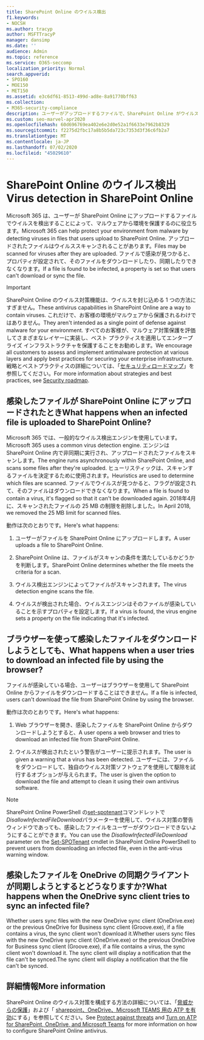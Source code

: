 ```yaml
---
title: SharePoint Online のウイルス検出
f1.keywords:
- NOCSH
ms.author: tracyp
author: MSFTTracyP
manager: dansimp
ms.date: ''
audience: Admin
ms.topic: reference
ms.service: O365-seccomp
localization_priority: Normal
search.appverid:
- SPO160
- MOE150
- MET150
ms.assetid: e3c6df61-8513-499d-ad8e-8a91770bff63
ms.collection:
- M365-security-compliance
description: ユーザーがアップロードするファイルで、SharePoint Online がウイルスを検出し、ユーザーがファイルをダウンロードまたは同期できないようにする方法について説明します。
ms.custom: seo-marvel-apr2020
ms.openlocfilehash: 60d696769ea402e6e2d0e52a1f6633e7962b8329
ms.sourcegitcommit: f2275d2fbc17a8b5b5da723c7353d3f36c6fb2a7
ms.translationtype: MT
ms.contentlocale: ja-JP
ms.lasthandoff: 07/02/2020
ms.locfileid: "45029610"
---
```

# <a name="virus-detection-in-sharepoint-online"></a><span data-ttu-id="115ab-103">SharePoint Online のウイルス検出</span><span class="sxs-lookup"><span data-stu-id="115ab-103">Virus detection in SharePoint Online</span></span>

<span data-ttu-id="115ab-104">Microsoft 365 は、ユーザーが SharePoint Online にアップロードするファイルでウイルスを検出することによって、マルウェアから環境を保護するのに役立ちます。</span><span class="sxs-lookup"><span data-stu-id="115ab-104">Microsoft 365 can help protect your environment from malware by detecting viruses in files that users upload to SharePoint Online.</span></span> <span data-ttu-id="115ab-105">アップロードされたファイルはウイルススキャンされることがあります。</span><span class="sxs-lookup"><span data-stu-id="115ab-105">Files may be scanned for viruses after they are uploaded.</span></span> <span data-ttu-id="115ab-106">ファイルで感染が見つかると、プロパティが設定されて、そのファイルをダウンロードしたり、同期したりできなくなります。</span><span class="sxs-lookup"><span data-stu-id="115ab-106">If a file is found to be infected, a property is set so that users can't download or sync the file.</span></span>

> [!IMPORTANT]
> <span data-ttu-id="115ab-107">SharePoint Online のウイルス対策機能は、ウイルスを封じ込める 1 つの方法にすぎません。</span><span class="sxs-lookup"><span data-stu-id="115ab-107">These antivirus capabilities in SharePoint Online are a way to contain viruses.</span></span> <span data-ttu-id="115ab-108">これだけで、お客様の環境がマルウェアから保護されるわけではありません。</span><span class="sxs-lookup"><span data-stu-id="115ab-108">They aren't intended as a single point of defense against malware for your environment.</span></span> <span data-ttu-id="115ab-109">すべてのお客様が、マルウェア対策保護を評価してさまざまなレイヤーに実装し、ベスト プラクティスを適用してエンタープライズ インフラストラクチャを保護することをお勧めします。</span><span class="sxs-lookup"><span data-stu-id="115ab-109">We encourage all customers to assess and implement antimalware protection at various layers and apply best practices for securing your enterprise infrastructure.</span></span> <span data-ttu-id="115ab-110">戦略とベストプラクティスの詳細については、「[セキュリティロードマップ](security-roadmap.md)」を参照してください。</span><span class="sxs-lookup"><span data-stu-id="115ab-110">For more information about strategies and best practices, see [Security roadmap](security-roadmap.md).</span></span>

## <a name="what-happens-when-an-infected-file-is-uploaded-to-sharepoint-online"></a><span data-ttu-id="115ab-111">感染したファイルが SharePoint Online にアップロードされたとき</span><span class="sxs-lookup"><span data-stu-id="115ab-111">What happens when an infected file is uploaded to SharePoint Online?</span></span>

<span data-ttu-id="115ab-112">Microsoft 365 では、一般的なウイルス検出エンジンを使用しています。</span><span class="sxs-lookup"><span data-stu-id="115ab-112">Microsoft 365 uses a common virus detection engine.</span></span> <span data-ttu-id="115ab-113">エンジンは SharePoint Online 内で非同期に実行され、アップロードされたファイルをスキャンします。</span><span class="sxs-lookup"><span data-stu-id="115ab-113">The engine runs asynchronously within SharePoint Online, and scans some files after they're uploaded.</span></span> <span data-ttu-id="115ab-114">ヒューリスティックは、スキャンするファイルを決定するために使用されます。</span><span class="sxs-lookup"><span data-stu-id="115ab-114">Heuristics are used to determine which files are scanned.</span></span> <span data-ttu-id="115ab-115">ファイルでウイルスが見つかると、フラグが設定されて、そのファイルはダウンロードできなくなります。</span><span class="sxs-lookup"><span data-stu-id="115ab-115">When a file is found to contain a virus, it's flagged so that it can't be downloaded again.</span></span> <span data-ttu-id="115ab-116">2018年4月に、スキャンされたファイルの 25 MB の制限を削除しました。</span><span class="sxs-lookup"><span data-stu-id="115ab-116">In April 2018, we removed the 25 MB limit for scanned files.</span></span>

<span data-ttu-id="115ab-117">動作は次のとおりです。</span><span class="sxs-lookup"><span data-stu-id="115ab-117">Here's what happens:</span></span>

1. <span data-ttu-id="115ab-118">ユーザーがファイルを SharePoint Online にアップロードします。</span><span class="sxs-lookup"><span data-stu-id="115ab-118">A user uploads a file to SharePoint Online.</span></span>

2. <span data-ttu-id="115ab-119">SharePoint Online は、ファイルがスキャンの条件を満たしているかどうかを判断します。</span><span class="sxs-lookup"><span data-stu-id="115ab-119">SharePoint Online determines whether the file meets the criteria for a scan.</span></span>

3. <span data-ttu-id="115ab-120">ウイルス検出エンジンによってファイルがスキャンされます。</span><span class="sxs-lookup"><span data-stu-id="115ab-120">The virus detection engine scans the file.</span></span>

4. <span data-ttu-id="115ab-121">ウイルスが検出された場合、ウイルスエンジンはそのファイルが感染していることを示すプロパティを設定します。</span><span class="sxs-lookup"><span data-stu-id="115ab-121">If a virus is found, the virus engine sets a property on the file indicating that it's infected.</span></span>

## <a name="what-happens-when-a-user-tries-to-download-an-infected-file-by-using-the-browser"></a><span data-ttu-id="115ab-122">ブラウザーを使って感染したファイルをダウンロードしようとしても、</span><span class="sxs-lookup"><span data-stu-id="115ab-122">What happens when a user tries to download an infected file by using the browser?</span></span>

<span data-ttu-id="115ab-123">ファイルが感染している場合、ユーザーはブラウザーを使用して SharePoint Online からファイルをダウンロードすることはできません。</span><span class="sxs-lookup"><span data-stu-id="115ab-123">If a file is infected, users can't download the file from SharePoint Online by using the browser.</span></span>

<span data-ttu-id="115ab-124">動作は次のとおりです。</span><span class="sxs-lookup"><span data-stu-id="115ab-124">Here's what happens:</span></span>

1. <span data-ttu-id="115ab-125">Web ブラウザーを開き、感染したファイルを SharePoint Online からダウンロードしようとすると、</span><span class="sxs-lookup"><span data-stu-id="115ab-125">A user opens a web browser and tries to download an infected file from SharePoint Online.</span></span>

2. <span data-ttu-id="115ab-126">ウイルスが検出されたという警告がユーザーに提示されます。</span><span class="sxs-lookup"><span data-stu-id="115ab-126">The user is given a warning that a virus has been detected.</span></span> <span data-ttu-id="115ab-127">ユーザーには、ファイルをダウンロードして、独自のウイルス対策ソフトウェアを使用して駆除を試行するオプションが与えられます。</span><span class="sxs-lookup"><span data-stu-id="115ab-127">The user is given the option to download the file and attempt to clean it using their own antivirus software.</span></span>

> [!NOTE]
> <span data-ttu-id="115ab-128">SharePoint Online PowerShell の[set-spotenant](https://docs.microsoft.com/powershell/module/sharepoint-online/Set-SPOTenant)コマンドレットで*DisallowInfectedFileDownload*パラメーターを使用して、ウイルス対策の警告ウィンドウであっても、感染したファイルをユーザーがダウンロードできないようにすることができます。</span><span class="sxs-lookup"><span data-stu-id="115ab-128">You can use the *DisallowInfectedFileDownload* parameter on the [Set-SPOTenant](https://docs.microsoft.com/powershell/module/sharepoint-online/Set-SPOTenant) cmdlet in SharePoint Online PowerShell to prevent users from downloading an infected file, even in the anti-virus warning window.</span></span>

## <a name="what-happens-when-the-onedrive-sync-client-tries-to-sync-an-infected-file"></a><span data-ttu-id="115ab-129">感染したファイルを OneDrive の同期クライアントが同期しようとするとどうなりますか?</span><span class="sxs-lookup"><span data-stu-id="115ab-129">What happens when the OneDrive sync client tries to sync an infected file?</span></span>

<span data-ttu-id="115ab-130">Whether users sync files with the new OneDrive sync client (OneDrive.exe) or the previous OneDrive for Business sync client (Groove.exe), if a file contains a virus, the sync client won't download it.</span><span class="sxs-lookup"><span data-stu-id="115ab-130">Whether users sync files with the new OneDrive sync client (OneDrive.exe) or the previous OneDrive for Business sync client (Groove.exe), if a file contains a virus, the sync client won't download it.</span></span> <span data-ttu-id="115ab-131">The sync client will display a notification that the file can't be synced.</span><span class="sxs-lookup"><span data-stu-id="115ab-131">The sync client will display a notification that the file can't be synced.</span></span>

## <a name="more-information"></a><span data-ttu-id="115ab-132">詳細情報</span><span class="sxs-lookup"><span data-stu-id="115ab-132">More information</span></span>

<span data-ttu-id="115ab-133">SharePoint Online のウイルス対策を構成する方法の詳細については、「[脅威からの保護](https://docs.microsoft.com/microsoft-365/security/office-365-security/protect-against-threats?view=o365-worldwide#requirements)」および「 [sharepoint、OneDrive、Microsoft TEAMS 用の ATP を有効](https://docs.microsoft.com/microsoft-365/security/office-365-security/turn-on-atp-for-spo-odb-and-teams?view=o365-worldwide)にする」を参照してください。</span><span class="sxs-lookup"><span data-stu-id="115ab-133">See [Protect against threats](https://docs.microsoft.com/microsoft-365/security/office-365-security/protect-against-threats?view=o365-worldwide#requirements) and [Turn on ATP for SharePoint, OneDrive, and Microsoft Teams](https://docs.microsoft.com/microsoft-365/security/office-365-security/turn-on-atp-for-spo-odb-and-teams?view=o365-worldwide) for more information on how to configure SharePoint Online antivirus.</span></span>


